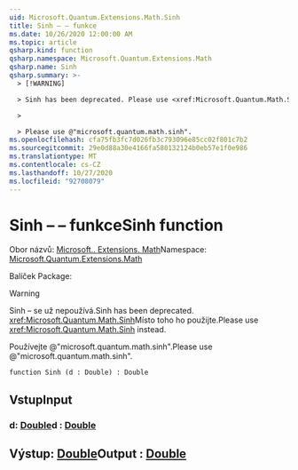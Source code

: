 ```yaml
---
uid: Microsoft.Quantum.Extensions.Math.Sinh
title: Sinh – – funkce
ms.date: 10/26/2020 12:00:00 AM
ms.topic: article
qsharp.kind: function
qsharp.namespace: Microsoft.Quantum.Extensions.Math
qsharp.name: Sinh
qsharp.summary: >-
  > [!WARNING]

  > Sinh has been deprecated. Please use <xref:Microsoft.Quantum.Math.Sinh> instead.

  >

  > Please use @"microsoft.quantum.math.sinh".
ms.openlocfilehash: cfa75fb3fc7d026fb3c793096e85cc02f801c7b2
ms.sourcegitcommit: 29e0d88a30e4166fa580132124b0eb57e1f0e986
ms.translationtype: MT
ms.contentlocale: cs-CZ
ms.lasthandoff: 10/27/2020
ms.locfileid: "92708079"
---
```

# <a name="sinh-function"></a><span data-ttu-id="83c27-102">Sinh – – funkce</span><span class="sxs-lookup"><span data-stu-id="83c27-102">Sinh function</span></span>

<span data-ttu-id="83c27-103">Obor názvů: [Microsoft.. Extensions. Math](xref:Microsoft.Quantum.Extensions.Math)</span><span class="sxs-lookup"><span data-stu-id="83c27-103">Namespace: [Microsoft.Quantum.Extensions.Math](xref:Microsoft.Quantum.Extensions.Math)</span></span>

<span data-ttu-id="83c27-104">Balíček [](https://nuget.org/packages/)</span><span class="sxs-lookup"><span data-stu-id="83c27-104">Package: [](https://nuget.org/packages/)</span></span>


> [!WARNING]
> <span data-ttu-id="83c27-105">Sinh – se už nepoužívá.</span><span class="sxs-lookup"><span data-stu-id="83c27-105">Sinh has been deprecated.</span></span> <span data-ttu-id="83c27-106"><xref:Microsoft.Quantum.Math.Sinh>Místo toho ho použijte.</span><span class="sxs-lookup"><span data-stu-id="83c27-106">Please use <xref:Microsoft.Quantum.Math.Sinh> instead.</span></span>
>
> <span data-ttu-id="83c27-107">Používejte @"microsoft.quantum.math.sinh".</span><span class="sxs-lookup"><span data-stu-id="83c27-107">Please use @"microsoft.quantum.math.sinh".</span></span>



```qsharp
function Sinh (d : Double) : Double
```


## <a name="input"></a><span data-ttu-id="83c27-108">Vstup</span><span class="sxs-lookup"><span data-stu-id="83c27-108">Input</span></span>

### <a name="d--double"></a><span data-ttu-id="83c27-109">d: [Double](xref:microsoft.quantum.lang-ref.double)</span><span class="sxs-lookup"><span data-stu-id="83c27-109">d : [Double](xref:microsoft.quantum.lang-ref.double)</span></span>





## <a name="output--double"></a><span data-ttu-id="83c27-110">Výstup: [Double](xref:microsoft.quantum.lang-ref.double)</span><span class="sxs-lookup"><span data-stu-id="83c27-110">Output : [Double](xref:microsoft.quantum.lang-ref.double)</span></span>

